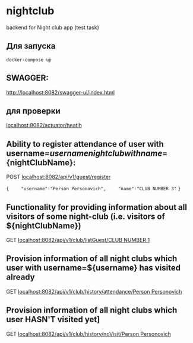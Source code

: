 # nightclub
backend for Night club app (test task)

## Для запуска 
`docker-compose up`

## SWAGGER:
[http://localhost:8082/swagger-ui/index.html](url)

## для проверки
[localhost:8082/actuator/heatlh](url)


## Ability to register attendance of user with username=${username} night club with name=${nightClubName}:
POST
[localhost:8082/api/v1/guest/register](url)

`{`
`    "username":"Person Personovich",`
`    "name":"CLUB NUMBER 3"`
`}`

## Functionality for providing information about all visitors of some night-club (i.e. visitors of ${nightClubName})
GET
[localhost:8082/api/v1/club/listGuest/CLUB NUMBER 1](url)

## Provision information of all night clubs which user with username=${username}  has visited already
GET 
[localhost:8082/api/v1/club/history/attendance/Person Personovich](url)

## Provision information of all night clubs which user HASN'T visited yet]
GET 
[localhost:8082/api/v1/club/history/noVisit/Person Personovich](url)
